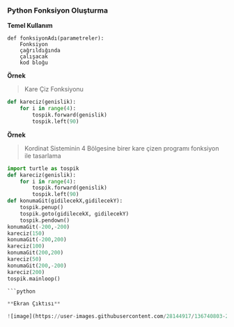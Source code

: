 ### Python Fonksiyon Oluşturma ###

**Temel Kullanım**
```
def fonksiyonAdı(parametreler):
    Fonksiyon
    çağrıldığında 
    çalışacak
    kod bloğu
```

**Örnek** 
> Kare Çiz Fonksiyonu

```python
def kareciz(genislik):
    for i in range(4):
        tospik.forward(genislik)
        tospik.left(90)
```

**Örnek** 
> Kordinat Sisteminin 4 Bölgesine birer kare çizen programı fonksiyon ile tasarlama


```python
import turtle as tospik
def kareciz(genislik):
    for i in range(4):
        tospik.forward(genislik)
        tospik.left(90)
def konumaGit(gidilecekX,gidilecekY):
    tospik.penup()
    tospik.goto(gidilecekX, gidilecekY)
    tospik.pendown()
konumaGit(-200,-200)
kareciz(150)
konumaGit(-200,200)
kareciz(100)
konumaGit(200,200)
kareciz(50)
konumaGit(200,-200)
kareciz(200)
tospik.mainloop()

```python

**Ekran Çıktısı**

![image](https://user-images.githubusercontent.com/28144917/136740803-2ca9eedf-c538-460b-9dd0-d9aa5150ba89.png)
